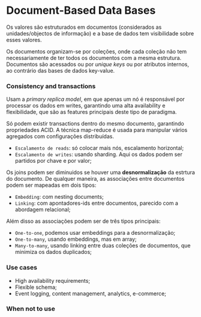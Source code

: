 # Document-Based Data Bases

Os valores são estruturados em documentos (considerados as unidades/objectos de informação) e a base de dados tem visibilidade sobre esses valores. 

Os documentos organizam-se por coleções, onde cada coleção não tem necessariamente de ter todos os documentos com a mesma estrutura. Documentos são acessados ou por *unique keys* ou por atributos internos, ao contrário das bases de dados key-value.

### Consistency and transactions

Usam a *primary replica model*, em que apenas um nó é responsável por processar os dados em writes, garantindo uma alta availability e flexibilidade, que são as features principais deste tipo de paradigma.

Só podem existir transactions dentro do mesmo documento, garantindo propriedades ACID. A técnica map-reduce é usada para manipular vários agregados com configurações distribuídas.

- `Escalamento de reads`: só colocar mais nós, escalamento horizontal;
- `Escalamento de writes`: usando sharding. Aqui os dados podem ser partidos por chave e por valor;

Os joins podem ser diminuidos se houver uma **desnormalização** da estrtura do documento. De qualquer maneira, as associações entre documentos podem ser mapeadas em dois tipos:

- `Embedding`: com nesting documents;
- `Linking`: com apontadores-ids entre documentos, parecido com a abordagem relacional;

Além disso as associações podem ser de três tipos principais:

- `One-to-one`, podemos usar embeddings para a desnormalização;
- `One-to-many`, usando embeddings, mas em array;
- `Many-to-many`, usando linking entre duas coleções de documentos, que minimiza os dados duplicados;

### Use cases

- High availability requirements;
- Flexible schema;
- Event logging, content management, analytics, e-commerce;

### When not to use


